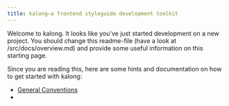 ```yaml
---
title: kalong—a frontend styleguide development toolkit
---
```


Welcome to kalong. It looks like you've just started development on a
new project. You should change this readme-file (have a look at
/src/docs/overview.md) and provide some useful information on this
starting page.

Since you are reading this, here are some hints and documentation on how
to get started with kalong:

- [General Conventions](docs/development/conventions)
-
